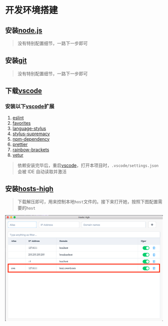 # 开发环境搭建

## 安装[node.js](https://nodejs.org/en/)

> 没有特别配置细节，一路下一步即可

## 安装[git](https://git-scm.com/downloads)

> 没有特别配置细节，一路下一步即可

## 下载[vscode](https://code.visualstudio.com/)

### 安装以下[vscode](https://code.visualstudio.com/)扩展

1. [eslint](https://marketplace.visualstudio.com/items?itemName=dbaeumer.vscode-eslint)
2. [favorites](https://marketplace.visualstudio.com/items?itemName=howardzuo.vscode-favorites)
3. [language-stylus](https://marketplace.visualstudio.com/items?itemName=sysoev.language-stylus)
4. [stylus-supremacy](https://marketplace.visualstudio.com/items?itemName=thisismanta.stylus-supremacy)
5. [npm-dependency](https://marketplace.visualstudio.com/items?itemName=howardzuo.vscode-npm-dependency)
6. [prettier](https://marketplace.visualstudio.com/items?itemName=esbenp.prettier-vscode)
7. [rainbow-brackets](https://marketplace.visualstudio.com/items?itemName=2gua.rainbow-brackets)
8. [vetur](https://marketplace.visualstudio.com/items?itemName=octref.vetur)

> 依赖安装完毕后，重启[vscode](https://code.visualstudio.com/)，打开本项目时，`.vscode/settings.json`会被 IDE 自动读取并激活

## 安装[hosts-high](https://github.com/leftstick/hosts-high/blob/master/README.md)

> 下载解压即可，用来控制本地`host`文件的。接下来打开她，按照下图配置需要的`host`

![](./imgs/host.png)
